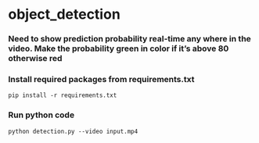# object_detection

### Need to show prediction probability real-time any where in the video. Make the probability green in color if it’s above 80 otherwise red


### Install required packages from requirements.txt

`pip install -r requirements.txt`



### Run python code

`python detection.py --video input.mp4`

